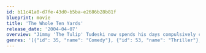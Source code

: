 ```yaml
---
id: b11c41a0-d7fe-43d0-b5ba-e2686b28b81f
blueprint: movie
title: 'The Whole Ten Yards'
release_date: '2004-04-07'
overview: "Jimmy 'The Tulip' Tudeski now spends his days compulsively cleaning his house and perfecting his culinary skills with his wife, Jill, a purported assassin who has yet to pull off a clean hit. Suddenly, an uninvited and unwelcome connection to their past unexpectedly shows up on Jimmy and Jill's doorstep; it's Oz, and he's begging them to help him rescue his wife, Cynthia."
genres: '[{"id": 35, "name": "Comedy"}, {"id": 53, "name": "Thriller"}, {"id": 80, "name": "Crime"}]'
---
```

